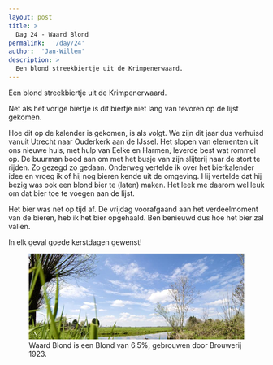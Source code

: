 ```yaml
---
layout: post
title: >
  Dag 24 - Waard Blond
permalink:  '/day/24'
author:  'Jan-Willem'
description: >
  Een blond streekbiertje uit de Krimpenerwaard.
---
```

<p class='intro'><span class='dropcap'>E</span>en blond streekbiertje uit de Krimpenerwaard.</p>

Net als het vorige biertje is dit biertje niet lang van tevoren op de lijst gekomen.

Hoe dit op de kalender is gekomen, is als volgt. We zijn dit jaar dus verhuisd vanuit Utrecht naar Ouderkerk aan de IJssel. Het slopen van elementen uit ons nieuwe huis, met hulp van Eelke en Harmen, leverde best wat rommel op. De buurman bood aan om met het busje van zijn slijterij naar de stort te rijden. Zo gezegd zo gedaan. Onderweg vertelde ik over het bierkalender idee en vroeg ik of hij nog bieren kende uit de omgeving. Hij vertelde dat hij bezig was ook een blond bier te (laten) maken. Het leek me daarom wel leuk om dat bier toe te voegen aan de lijst. 

Het bier was net op tijd af. De vrijdag voorafgaand aan het verdeelmoment van de bieren, heb ik het bier opgehaald. Ben benieuwd dus hoe het bier zal vallen.

In elk geval goede kerstdagen gewenst!

<figure><img src='/assets/img/day_24.jpg' alt=''/> <figcaption>Waard Blond is een Blond van 6.5%, gebrouwen door Brouwerij 1923.</figcaption></figure>
